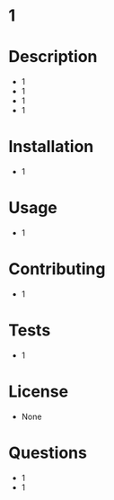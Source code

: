 
  # 1

  # Description
  - 1
  - 1
  - 1
  - 1

  # Installation
  - 1

  # Usage
  - 1

  # Contributing
  - 1

  # Tests
  - 1
  
  # License
  - None

  # Questions
  - 1
  - 1

